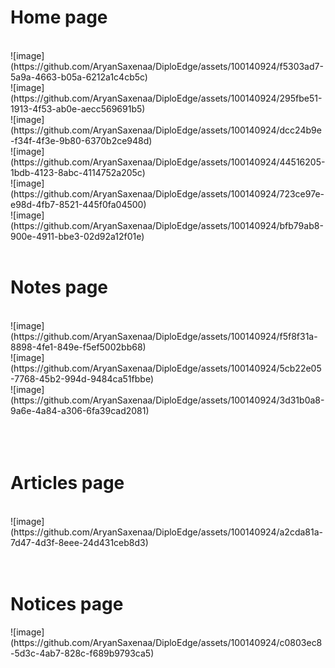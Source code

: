 
<h1>Home page</h1><br>
![image](https://github.com/AryanSaxenaa/DiploEdge/assets/100140924/f5303ad7-5a9a-4663-b05a-6212a1c4cb5c)<br>
![image](https://github.com/AryanSaxenaa/DiploEdge/assets/100140924/295fbe51-1913-4f53-ab0e-aecc569691b5)<br>
![image](https://github.com/AryanSaxenaa/DiploEdge/assets/100140924/dcc24b9e-f34f-4f3e-9b80-6370b2ce948d)<br>
![image](https://github.com/AryanSaxenaa/DiploEdge/assets/100140924/44516205-1bdb-4123-8abc-4114752a205c)<br>
![image](https://github.com/AryanSaxenaa/DiploEdge/assets/100140924/723ce97e-e98d-4fb7-8521-445f0fa04500)<br>
![image](https://github.com/AryanSaxenaa/DiploEdge/assets/100140924/bfb79ab8-900e-4911-bbe3-02d92a12f01e)<br><br>
<h1>Notes page</h1><br>
![image](https://github.com/AryanSaxenaa/DiploEdge/assets/100140924/f5f8f31a-8898-4fe1-849e-f5ef5002bb68)<br>
![image](https://github.com/AryanSaxenaa/DiploEdge/assets/100140924/5cb22e05-7768-45b2-994d-9484ca51fbbe)<br>
![image](https://github.com/AryanSaxenaa/DiploEdge/assets/100140924/3d31b0a8-9a6e-4a84-a306-6fa39cad2081)<br>
<br><br><br>
<h1>Articles page</h1><br>
![image](https://github.com/AryanSaxenaa/DiploEdge/assets/100140924/a2cda81a-7d47-4d3f-8eee-24d431ceb8d3)
<br><br><br>
<h1>Notices page</h1>
![image](https://github.com/AryanSaxenaa/DiploEdge/assets/100140924/c0803ec8-5d3c-4ab7-828c-f689b9793ca5)

